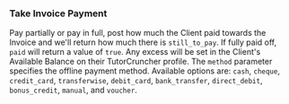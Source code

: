 ### Take Invoice Payment

Pay partially or pay in full, post how much the Client paid towards the Invoice and we'll return how much there is
`still_to_pay`. If fully paid off, `paid` will return a value of `true`. Any excess will be set in the Client's
Available Balance on their TutorCruncher profile. The `method` parameter specifies the offline payment method. 
Available options are: `cash`, `cheque`, `credit_card`, `transferwise`, `debit_card`, `bank_transfer`, `direct_debit`, 
`bonus_credit`, `manual`, and `voucher`.
